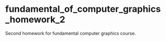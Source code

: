 # fundamental_of_computer_graphics_homework_2
Second homework for fundamental computer graphics course.
